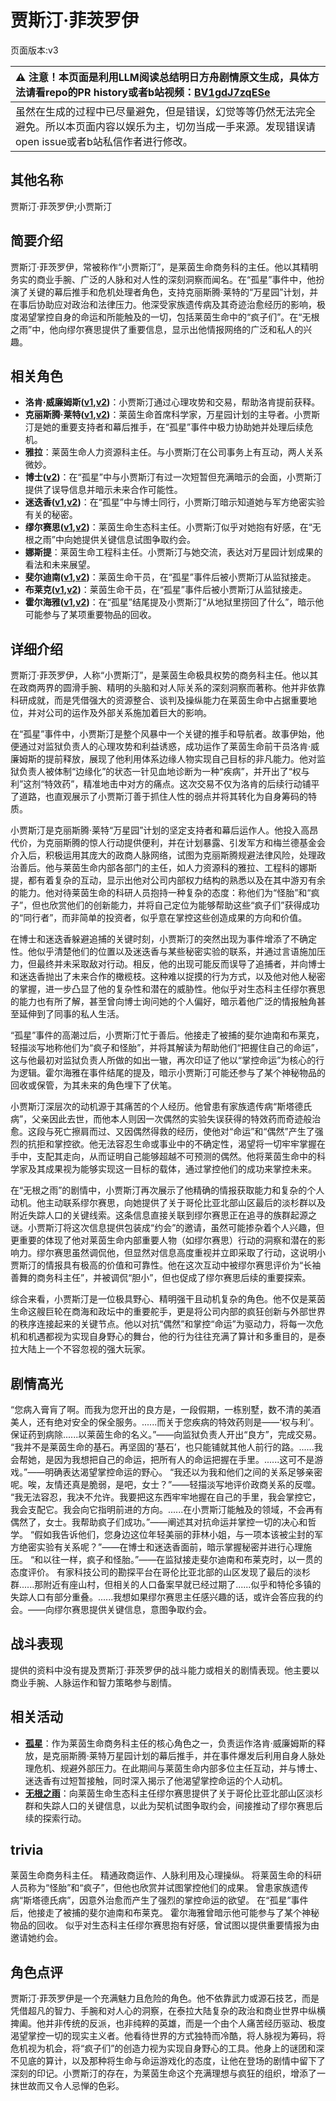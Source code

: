 # 贾斯汀·菲茨罗伊
页面版本:v3
 

| :warning: 注意！本页面是利用LLM阅读总结明日方舟剧情原文生成，具体方法请看repo的PR history或者b站视频：[BV1gdJ7zqESe](https://www.bilibili.com/video/BV1gdJ7zqESe/)         |
|:----------------------------|
| 虽然在生成的过程中已尽量避免，但是错误，幻觉等等仍然无法完全避免。所以本页面内容以娱乐为主，切勿当成一手来源。发现错误请open issue或者b站私信作者进行修改。|



## 其他名称
贾斯汀·菲茨罗伊;小贾斯汀
## 简要介绍
贾斯汀·菲茨罗伊，常被称作“小贾斯汀”，是莱茵生命商务科的主任。他以其精明务实的商业手腕、广泛的人脉和对人性的深刻洞察而闻名。在“孤星”事件中，他扮演了关键的幕后推手和危机处理者角色，支持克丽斯腾·莱特的“万星园”计划，并在事后协助应对政治和法律压力。他深受家族遗传病及其奇迹治愈经历的影响，极度渴望掌控自身的命运和所能触及的一切，包括莱茵生命中的“疯子们”。在“无根之雨”中，他向缪尔赛思提供了重要信息，显示出他情报网络的广泛和私人的兴趣。
## 相关角色
-   **洛肯·威廉姆斯([v1](../chars/extended_char_91b78b.md),[v2](extended_char_91b78b.md))**：小贾斯汀通过心理攻势和交易，帮助洛肯提前获释。
-   **克丽斯腾·莱特([v1](../chars/extended_char_336509.md),[v2](extended_char_336509.md))**：莱茵生命首席科学家，万星园计划的主导者。小贾斯汀是她的重要支持者和幕后推手，在“孤星”事件中极力协助她并处理后续危机。
-   **雅拉**：莱茵生命人力资源科主任。与小贾斯汀在公司事务上有互动，两人关系微妙。
-   **博士([v2](extended_char_bo_shi.md))**：在“孤星”中与小贾斯汀有过一次短暂但充满暗示的会面，小贾斯汀提供了误导信息并暗示未来合作可能性。
-   **迷迭香([v1](../chars/char_391_rosmon.md),[v2](char_391_rosmon.md))**：在“孤星”中与博士同行，小贾斯汀暗示知道她与军方绝密实验有关的秘密。
-   **缪尔赛思([v1](../chars/char_249_mlyss.md),[v2](char_249_mlyss.md))**：莱茵生命生态科主任。小贾斯汀似乎对她抱有好感，在“无根之雨”中向她提供关键信息试图争取约会。
-   **娜斯提**：莱茵生命工程科主任。小贾斯汀与她交流，表达对万星园计划成果的看法和未来展望。
-   **斐尔迪南([v1](../chars/extended_char_fei_er_di_nan.md),[v2](extended_char_fei_er_di_nan.md))**：莱茵生命干员，在“孤星”事件后被小贾斯汀从监狱接走。
-   **布莱克([v1](../chars/extended_char_bu_lai_ke.md),[v2](extended_char_bu_lai_ke.md))**：莱茵生命干员，在“孤星”事件后被小贾斯汀从监狱接走。
-   **霍尔海雅([v1](../chars/char_4027_heyak.md),[v2](char_4027_heyak.md))**：在“孤星”结尾提及小贾斯汀“从地狱里捞回了什么”，暗示他可能参与了某项重要物品的回收。
## 详细介绍
贾斯汀·菲茨罗伊，人称“小贾斯汀”，是莱茵生命极具权势的商务科主任。他以其在政商两界的圆滑手腕、精明的头脑和对人际关系的深刻洞察而著称。他并非依靠科研成就，而是凭借强大的资源整合、谈判及操纵能力在莱茵生命中占据重要地位，并对公司的运作及外部关系施加着巨大的影响。

在“孤星”事件中，小贾斯汀是整个风暴中一个关键的推手和导航者。故事伊始，他便通过对监狱负责人的心理攻势和利益诱惑，成功运作了莱茵生命前干员洛肯·威廉姆斯的提前释放，展现了他利用体系边缘人物实现自己目标的非凡能力。他对监狱负责人被体制“边缘化”的状态一针见血地诊断为一种“疾病”，并开出了“权与利”这剂“特效药”，精准地击中对方的痛点。这次交易不仅为洛肯的后续行动铺平了道路，也直观展示了小贾斯汀善于抓住人性的弱点并将其转化为自身筹码的特质。

小贾斯汀是克丽斯腾·莱特“万星园”计划的坚定支持者和幕后运作人。他投入高昂代价，为克丽斯腾的惊人行动提供便利，并在计划暴露、引发军方和梅兰德基金会介入后，积极运用其庞大的政商人脉网络，试图为克丽斯腾规避法律风险，处理政治善后。他与莱茵生命内部各部门的主任，如人力资源科的雅拉、工程科的娜斯提，都有着复杂的互动，显示出他对公司内部权力结构的熟悉以及在其中游刃有余的能力。他对待莱茵生命的科研人员抱持一种复杂的态度：称他们为“怪胎”和“疯子”，但也欣赏他们的创新能力，并将自己定位为能够帮助这些“疯子们”获得成功的“同行者”，而非简单的投资者，似乎意在掌控这些创造成果的方向和价值。

在博士和迷迭香躲避追捕的关键时刻，小贾斯汀的突然出现为事件增添了不确定性。他似乎清楚他们的位置以及迷迭香与某些秘密实验的联系，并通过言语施加压力，但最终并未采取敌对行动。相反，他的出现可能反而误导了追捕者，并向博士和迷迭香抛出了未来合作的橄榄枝。这种难以捉摸的行为方式，以及他对他人秘密的掌握，进一步凸显了他的复杂性和潜在的威胁性。他似乎对生态科主任缪尔赛思的能力也有所了解，甚至曾向博士询问她的个人偏好，暗示着他广泛的情报触角甚至延伸到了同事的私人生活。

“孤星”事件的高潮过后，小贾斯汀忙于善后。他接走了被捕的斐尔迪南和布莱克，轻描淡写地称他们为“疯子和怪胎”，并将其解读为帮助他们“把握住自己的命运”，这与他最初对监狱负责人所做的如出一辙，再次印证了他以“掌控命运”为核心的行为逻辑。霍尔海雅在事件结尾的提及，暗示小贾斯汀可能还参与了某个神秘物品的回收或保管，为其未来的角色埋下了伏笔。

小贾斯汀深层次的动机源于其痛苦的个人经历。他曾患有家族遗传病“斯塔德氏病”，父亲因此去世，而他本人则因一次偶然的实验失误获得的特效药而奇迹般治愈。这段与死亡擦肩而过、又因偶然得救的经历，使他对“命运”和“偶然”产生了强烈的抗拒和掌控欲。他无法容忍生命或事业中的不确定性，渴望将一切牢牢掌握在手中，支配其走向，从而证明自己能够超越不可预测的偶然。他将莱茵生命中的科学家及其成果视为能够实现这一目标的载体，通过掌控他们的成功来掌控未来。

在“无根之雨”的剧情中，小贾斯汀再次展示了他精确的情报获取能力和复杂的个人动机。他主动联系缪尔赛思，向她提供了关于哥伦比亚北部山区最后的淡杉群以及附近失踪人口的关键线索。这条信息直接关联到缪尔赛思正在追寻的族群起源之谜。小贾斯汀将这次信息提供包装成“约会”的邀请，虽然可能掺杂着个人兴趣，但更重要的体现了他对莱茵生命内部重要人物（如缪尔赛思）行动的洞察和潜在的影响力。缪尔赛思虽然调侃他，但显然对信息高度重视并立即采取了行动，这说明小贾斯汀的情报具有极高的价值和可靠性。他在这次互动中被缪尔赛思评价为“长袖善舞的商务科主任”，并被调侃“胆小”，但也促成了缪尔赛思后续的重要探索。

综合来看，小贾斯汀是一位极具野心、精明强干且动机复杂的角色。他不仅是莱茵生命这艘巨轮在商海和政坛中的重要舵手，更是将公司内部的疯狂创新与外部世界的秩序连接起来的关键节点。他以对抗“偶然”和掌控“命运”为驱动力，将每一次危机和机遇都视为实现自身野心的舞台，他的行为往往充满了算计和多重目的，是泰拉大陆上一个不容忽视的强大玩家。
## 剧情高光
“您病入膏肓了啊。而我为您开出的良方是，一段假期，一栋别墅，数不清的美酒美人，还有绝对安全的保全服务。......而关于您疾病的特效药则是——‘权与利’。保证药到病除......以莱茵生命的名义。”——向监狱负责人开出“良方”，完成交易。
“我并不是莱茵生命的基石。再坚固的‘基石’，也只能铺就其他人前行的路。......我会帮她，是因为我想把自己的命运，把所有人的命运把握在手里。......这可不是游戏。”——明确表达渴望掌控命运的野心。
“我还以为我和他们之间的关系足够亲密呢。唉，友情还真是脆弱，是吧，女士？”——轻描淡写地评价政商关系的反噬。
“我无法容忍，我决不允许。我要把这东西牢牢地握在自己的手里，我会掌控它，我会支配它。我会向它指明前进的方向。......在小贾斯汀能触及的领域，不会再有偶然了，女士。我帮助疯子们成功。”——阐述其对抗命运并掌控一切的决心和哲学。
“假如我告诉他们，您身边这位年轻美丽的菲林小姐，与一项本该被尘封的军方绝密实验有关系呢？”——在博士和迷迭香面前，暗示掌握秘密并进行心理施压。
“和以往一样，疯子和怪胎。”——在监狱接走斐尔迪南和布莱克时，以一贯的态度评价。
有家科技公司的勘探平台在哥伦比亚北部的山区发现了最后的淡杉群......那附近有座山村，但相关的人口备案早就已经过期了......似乎和特伦多镇的失踪人口有部分重叠。......我想如果缪尔赛思主任感兴趣的话，或许会答应我的约会。——向缪尔赛思提供关键信息，意图争取约会。
## 战斗表现
提供的资料中没有提及贾斯汀·菲茨罗伊的战斗能力或相关的剧情表现。他主要以商业手腕、人脉运作和智力策略参与剧情。
## 相关活动
-   **[孤星](../stories/act25side.md)**：作为莱茵生命商务科主任的核心角色之一，负责运作洛肯·威廉姆斯的释放，是克丽斯腾·莱特万星园计划的幕后推手，并在事件爆发后利用自身人脉处理危机、规避外部压力。在此期间与莱茵生命内部多位主任互动，并与博士、迷迭香有过短暂接触，同时深入揭示了他渴望掌控命运的个人动机。
-   **[无根之雨](../stories/story_mlyss_set_1.md)**：向莱茵生命生态科主任缪尔赛思提供了关于哥伦比亚北部山区淡杉群和失踪人口的关键信息，以此为契机试图争取约会，间接推动了缪尔赛思后续的探索行动。
## trivia
莱茵生命商务科主任。
精通政商运作、人脉利用及心理操纵。
将莱茵生命的科研人员称为“怪胎”和“疯子”，但他也欣赏并试图掌控他们的成果。
曾患家族遗传病“斯塔德氏病”，因意外治愈而产生了强烈的掌控命运的欲望。
在“孤星”事件后，他接走了被捕的斐尔迪南和布莱克。
霍尔海雅曾暗示他可能参与了某个神秘物品的回收。
似乎对生态科主任缪尔赛思抱有好感，曾试图以提供重要情报为由邀请她约会。
## 角色点评
贾斯汀·菲茨罗伊是一个充满魅力且危险的角色。他不依靠武力或源石技艺，而是凭借超凡的智力、手腕和对人心的洞察，在泰拉大陆复杂的政治和商业世界中纵横捭阖。他并非传统的反派，也非纯粹的英雄，而是一个由个人痛苦经历驱动、极度渴望掌控一切的现实主义者。他看待世界的方式独特而冷酷，将人脉视为筹码，将危机视为机会，将“疯子们”的创造力视为实现自身野心的工具。他身上的谜团和深不见底的算计，以及那种将生命与命运游戏化的态度，让他在登场的剧情中留下了深刻的印记。小贾斯汀的存在，为莱茵生命这个充满理想与疯狂的组织，增添了一抹世故而又令人忌惮的色彩。